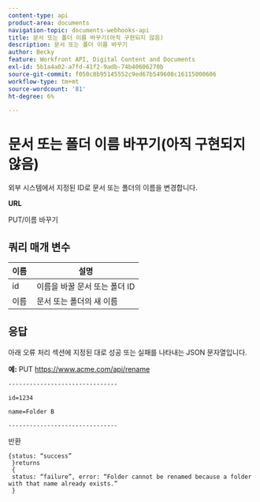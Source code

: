 ```yaml
---
content-type: api
product-area: documents
navigation-topic: documents-webhooks-api
title: 문서 또는 폴더 이름 바꾸기(아직 구현되지 않음)
description: 문서 또는 폴더 이름 바꾸기
author: Becky
feature: Workfront API, Digital Content and Documents
exl-id: 5b1a4a02-a7fd-41f2-9adb-74b40606270b
source-git-commit: f050c8b95145552c9ed67b549608c16115000606
workflow-type: tm+mt
source-wordcount: '81'
ht-degree: 6%

---
```



# 문서 또는 폴더 이름 바꾸기(아직 구현되지 않음)

외부 시스템에서 지정된 ID로 문서 또는 폴더의 이름을 변경합니다.

**URL**

PUT/이름 바꾸기

## 쿼리 매개 변수

| 이름  | 설명 |
|---|---|
| id | 이름을 바꿀 문서 또는 폴더 ID |
| 이름  | 문서 또는 폴더의 새 이름 |


## 응답

아래 오류 처리 섹션에 지정된 대로 성공 또는 실패를 나타내는 JSON 문자열입니다.

**예:** PUT https://www.acme.com/api/rename

```
-------------------------------

id=1234

name=Folder B ­­­­­­­­­­­­­­­­­­­­­­­­­­­­­­­­­­­­

-------------------------------
```

반환

```
{status: “success”
 }returns
 {
 status: “failure”, error: “Folder cannot be renamed because a folder with that name already exists.”
 }
```

